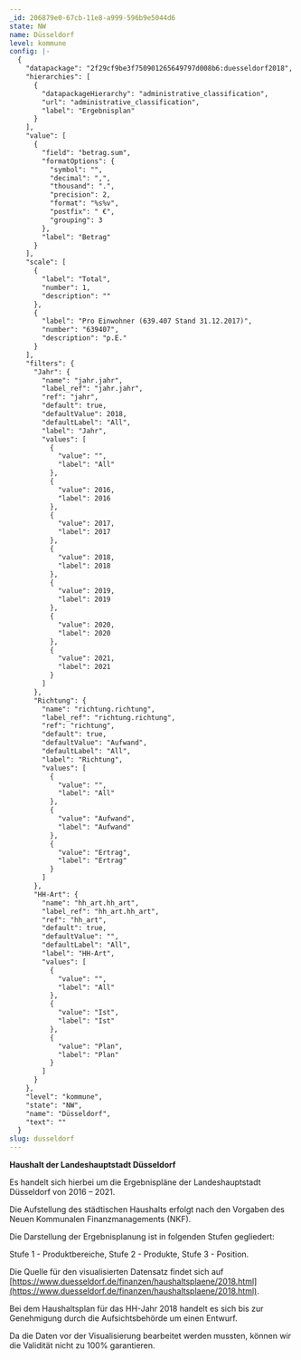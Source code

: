 ```yaml
---
_id: 206879e0-67cb-11e8-a999-596b9e5044d6
state: NW
name: Düsseldorf
level: kommune
config: |-
  {
    "datapackage": "2f29cf9be3f750901265649797d008b6:duesseldorf2018",
    "hierarchies": [
      {
        "datapackageHierarchy": "administrative_classification",
        "url": "administrative_classification",
        "label": "Ergebnisplan"
      }
    ],
    "value": [
      {
        "field": "betrag.sum",
        "formatOptions": {
          "symbol": "",
          "decimal": ",",
          "thousand": ".",
          "precision": 2,
          "format": "%s%v",
          "postfix": " €",
          "grouping": 3
        },
        "label": "Betrag"
      }
    ],
    "scale": [
      {
        "label": "Total",
        "number": 1,
        "description": ""
      },
      {
        "label": "Pro Einwohner (639.407 Stand 31.12.2017)",
        "number": "639407",
        "description": "p.E."
      }
    ],
    "filters": {
      "Jahr": {
        "name": "jahr.jahr",
        "label_ref": "jahr.jahr",
        "ref": "jahr",
        "default": true,
        "defaultValue": 2018,
        "defaultLabel": "All",
        "label": "Jahr",
        "values": [
          {
            "value": "",
            "label": "All"
          },
          {
            "value": 2016,
            "label": 2016
          },
          {
            "value": 2017,
            "label": 2017
          },
          {
            "value": 2018,
            "label": 2018
          },
          {
            "value": 2019,
            "label": 2019
          },
          {
            "value": 2020,
            "label": 2020
          },
          {
            "value": 2021,
            "label": 2021
          }
        ]
      },
      "Richtung": {
        "name": "richtung.richtung",
        "label_ref": "richtung.richtung",
        "ref": "richtung",
        "default": true,
        "defaultValue": "Aufwand",
        "defaultLabel": "All",
        "label": "Richtung",
        "values": [
          {
            "value": "",
            "label": "All"
          },
          {
            "value": "Aufwand",
            "label": "Aufwand"
          },
          {
            "value": "Ertrag",
            "label": "Ertrag"
          }
        ]
      },
      "HH-Art": {
        "name": "hh_art.hh_art",
        "label_ref": "hh_art.hh_art",
        "ref": "hh_art",
        "default": true,
        "defaultValue": "",
        "defaultLabel": "All",
        "label": "HH-Art",
        "values": [
          {
            "value": "",
            "label": "All"
          },
          {
            "value": "Ist",
            "label": "Ist"
          },
          {
            "value": "Plan",
            "label": "Plan"
          }
        ]
      }
    },
    "level": "kommune",
    "state": "NW",
    "name": "Düsseldorf",
    "text": ""
  }
slug: dusseldorf
---
```

**Haushalt der Landeshauptstadt Düsseldorf**

Es handelt sich hierbei um die Ergebnispläne der Landeshauptstadt Düsseldorf von 2016 – 2021.

Die Aufstellung des städtischen Haushalts erfolgt nach den Vorgaben des Neuen Kommunalen Finanzmanagements (NKF).

Die Darstellung der Ergebnisplanung ist in folgenden Stufen gegliedert:

Stufe 1 - Produktbereiche,
Stufe 2 - Produkte,
Stufe 3 - Position.

Die Quelle für den visualisierten Datensatz findet sich auf [https://www.duesseldorf.de/finanzen/haushaltsplaene/2018.html](https://www.duesseldorf.de/finanzen/haushaltsplaene/2018.html).

Bei dem Haushaltsplan für das HH-Jahr 2018 handelt es sich bis zur Genehmigung durch die Aufsichtsbehörde um einen Entwurf.

Da die Daten vor der Visualisierung bearbeitet werden mussten, können wir die Validität nicht zu 100% garantieren.
